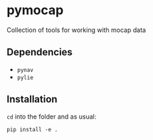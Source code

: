 # pymocap
Collection of tools for working with mocap data

## Dependencies

- ``pynav``
- ``pylie``

## Installation

`cd` into the folder and as usual:

    pip install -e .